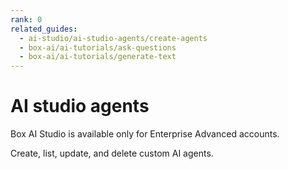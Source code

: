```yaml
---
rank: 0
related_guides:
  - ai-studio/ai-studio-agents/create-agents
  - box-ai/ai-tutorials/ask-questions
  - box-ai/ai-tutorials/generate-text
---
```


# AI studio agents

<Messsage type='caution'>

Box AI Studio is available only for Enterprise Advanced accounts.

</Message>

Create, list, update, and delete custom AI agents.
